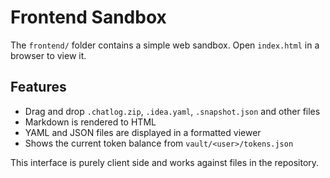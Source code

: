 # Frontend Sandbox

The `frontend/` folder contains a simple web sandbox. Open `index.html` in a browser to view it.

## Features

- Drag and drop `.chatlog.zip`, `.idea.yaml`, `.snapshot.json` and other files
- Markdown is rendered to HTML
- YAML and JSON files are displayed in a formatted viewer
- Shows the current token balance from `vault/<user>/tokens.json`

This interface is purely client side and works against files in the repository.
